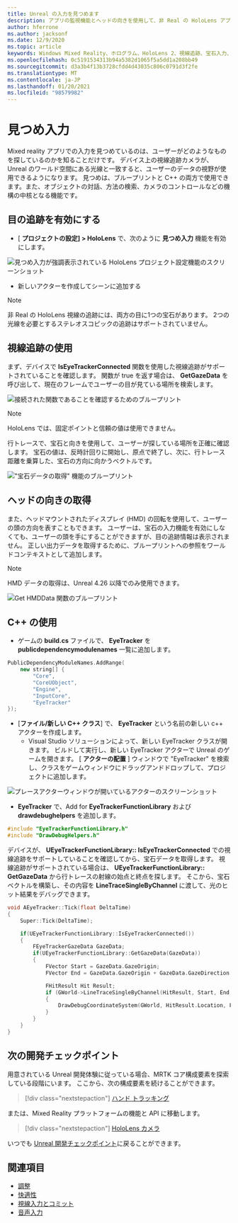 ```yaml
---
title: Unreal の入力を見つめます
description: アプリの監視機能とヘッドの向きを使用して、非 Real の HoloLens アプリを設定して使用する方法について説明します。
author: hferrone
ms.author: jacksonf
ms.date: 12/9/2020
ms.topic: article
keywords: Windows Mixed Reality、ホログラム、HoloLens 2、視線追跡、宝石入力、ヘッドマウントディスプレイ、Unreal engine、mixed reality ヘッドセット、windows mixed reality ヘッドセット、virtual Reality ヘッドセット
ms.openlocfilehash: 0c5191534313b94a5382d1065f5a5dd1a208bb49
ms.sourcegitcommit: d3a3b4f13b3728cfdd4d43035c806c0791d3f2fe
ms.translationtype: MT
ms.contentlocale: ja-JP
ms.lasthandoff: 01/20/2021
ms.locfileid: "98579982"
---
```

# <a name="gaze-input"></a>見つめ入力

Mixed reality アプリでの入力を見つめているのは、ユーザーがどのようなものを探しているのかを知ることだけです。 デバイス上の視線追跡カメラが、Unreal のワールド空間にある光線と一致すると、ユーザーのデータの視野が使用できるようになります。 見つめは、ブループリントと C++ の両方で使用できます。また、オブジェクトの対話、方法の検索、カメラのコントロールなどの機構の中核となる機能です。

## <a name="enabling-eye-tracking"></a>目の追跡を有効にする

- [ **プロジェクトの設定] > HoloLens** で、次のように **見つめ入力** 機能を有効にします。

![見つめ入力が強調表示されている HoloLens プロジェクト設定機能のスクリーンショット](images/unreal-gaze-img-01.png)

- 新しいアクターを作成してシーンに追加する

> [!NOTE]
> 非 Real の HoloLens 視線の追跡には、両方の目に1つの宝石があります。 2つの光線を必要とするステレオスコピックの追跡はサポートされていません。

## <a name="using-eye-tracking"></a>視線追跡の使用

まず、デバイスで **IsEyeTrackerConnected** 関数を使用した視線追跡がサポートされていることを確認します。  関数が true を返す場合は、 **GetGazeData** を呼び出して、現在のフレームでユーザーの目が見ている場所を検索します。

![接続された関数であることを確認するためのブループリント](images/unreal-gaze-img-02.png)

> [!NOTE]
> HoloLens では、固定ポイントと信頼の値は使用できません。

行トレースで、宝石と向きを使用して、ユーザーが探している場所を正確に確認します。  宝石の値は、反時計回りに開始し、原点で終了し、次に、行トレース距離を乗算した、宝石の方向に向かうベクトルです。

!["宝石データの取得" 機能のブループリント](images/unreal-gaze-img-03.png)

## <a name="getting-head-orientation"></a>ヘッドの向きの取得

また、ヘッドマウントされたディスプレイ (HMD) の回転を使用して、ユーザーの頭の方向を表すこともできます。 ユーザーは、宝石の入力機能を有効にしなくても、ユーザーの頭を手にすることができますが、目の追跡情報は表示されません。  正しい出力データを取得するために、ブループリントへの参照をワールドコンテキストとして追加します。

> [!NOTE]
> HMD データの取得は、Unreal 4.26 以降でのみ使用できます。

![Get HMDData 関数のブループリント](images/unreal-gaze-img-04.png)

## <a name="using-c"></a>C++ の使用

- ゲームの **build.cs** ファイルで、 **EyeTracker** を **publicdependencymodulenames** 一覧に追加します。

```cpp
PublicDependencyModuleNames.AddRange(
    new string[] {
        "Core",
        "CoreUObject",
        "Engine",
        "InputCore",
        "EyeTracker"
});
```

- [**ファイル/新しい C++ クラス**] で、 **EyeTracker** という名前の新しい c++ アクターを作成します。
    - Visual Studio ソリューションによって、新しい EyeTracker クラスが開きます。 ビルドして実行し、新しい EyeTracker アクターで Unreal のゲームを開きます。  [ **アクターの配置** ] ウィンドウで "EyeTracker" を検索し、クラスをゲームウィンドウにドラッグアンドドロップして、プロジェクトに追加します。

![プレースアクターウィンドウが開いているアクターのスクリーンショット](images/unreal-gaze-img-06.png)

- **EyeTracker** で、Add for **EyeTrackerFunctionLibrary** および **drawdebughelpers** を追加します。

```cpp
#include "EyeTrackerFunctionLibrary.h"
#include "DrawDebugHelpers.h"
```

デバイスが、 **UEyeTrackerFunctionLibrary:: IsEyeTrackerConnected** での視線追跡をサポートしていることを確認してから、宝石データを取得します。  視線追跡がサポートされている場合は、 **UEyeTrackerFunctionLibrary:: GetGazeData** から行トレースの射線の始点と終点を探します。 そこから、宝石ベクトルを構築し、その内容を **LineTraceSingleByChannel** に渡して、光のヒット結果をデバッグできます。

```cpp
void AEyeTracker::Tick(float DeltaTime)
{
    Super::Tick(DeltaTime);

    if(UEyeTrackerFunctionLibrary::IsEyeTrackerConnected())
    {
        FEyeTrackerGazeData GazeData;
        if(UEyeTrackerFunctionLibrary::GetGazeData(GazeData))
        {
            FVector Start = GazeData.GazeOrigin;
            FVector End = GazeData.GazeOrigin + GazeData.GazeDirection * 100;

            FHitResult Hit Result;
            if (GWorld->LineTraceSingleByChannel(HitResult, Start, End, ECollisionChannel::ECC_Visiblity))
            {
                DrawDebugCoordinateSystem(GWorld, HitResult.Location, FQuat::Identity.Rotator(), 10);
            }
        }
    }
}
```

## <a name="next-development-checkpoint"></a>次の開発チェックポイント

用意されている Unreal 開発体験に従っている場合、MRTK コア構成要素を探索している段階にいます。 ここから、次の構成要素を続けることができます。

> [!div class="nextstepaction"]
> [ハンド トラッキング](unreal-hand-tracking.md)

または、Mixed Reality プラットフォームの機能と API に移動します。

> [!div class="nextstepaction"]
> [HoloLens カメラ](unreal-hololens-camera.md)

いつでも [Unreal 開発チェックポイント](unreal-development-overview.md#2-core-building-blocks)に戻ることができます。

## <a name="see-also"></a>関連項目
* [調整](/hololens/hololens-calibration)
* [快適性](../../design/comfort.md)
* [視線入力とコミット](../../design/gaze-and-commit.md)
* [音声入力](../../out-of-scope/voice-design.md)